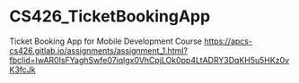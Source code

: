 # CS426_TicketBookingApp
Ticket Booking App for Mobile Development Course
https://apcs-cs426.gitlab.io/assignments/assignment_1.html?fbclid=IwAR0IsFYaghSwfe07iqlgx0VhCpjLOk0pp4LtADRY3DqKH5u5HKz0vK3fcJk
